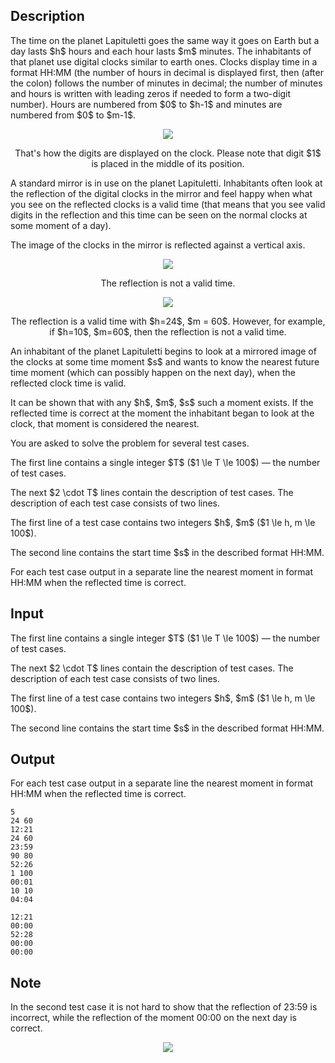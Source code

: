 ## Description

<div><p>The time on the planet Lapituletti goes the same way it goes on Earth but a day lasts $h$ hours and each hour lasts $m$ minutes. The inhabitants of that planet use digital clocks similar to earth ones. Clocks display time in a format <span class="tex-font-style-tt">HH:MM</span> (the number of hours in decimal is displayed first, then (after the colon) follows the number of minutes in decimal; the number of minutes and hours is written with leading zeros if needed to form a two-digit number). Hours are numbered from $0$ to $h-1$ and minutes are numbered from $0$ to $m-1$. </p><center> <img class="tex-graphics" src="file://wecf04WT.png" style="max-width: 100.0%;max-height: 100.0%;"><p>That's how the digits are displayed on the clock. Please note that digit $1$ is placed in the <span class="tex-font-style-bf">middle</span> of its position. </p></center><p>A standard mirror is in use on the planet Lapituletti. Inhabitants often look at the reflection of the digital clocks in the mirror and feel happy when what you see on the reflected clocks is a valid time (that means that you see valid digits in the reflection and this time can be seen on the normal clocks at some moment of a day).</p><p>The image of the clocks in the mirror is reflected against a vertical axis. </p><center> <img class="tex-graphics" src="file://mpJDCB7I.png" style="max-width: 100.0%;max-height: 100.0%;"><p>The reflection is not a valid time.</p><p><img class="tex-graphics" src="file://C77i1LDb.png" style="max-width: 100.0%;max-height: 100.0%;"></p><p>The reflection is a valid time with $h=24$, $m = 60$. However, for example, if $h=10$, $m=60$, then the reflection is not a valid time. </p></center><p>An inhabitant of the planet Lapituletti begins to look at a mirrored image of the clocks at some time moment $s$ and wants to know the nearest future time moment (which can possibly happen on the next day), when the reflected clock time is valid.</p><p>It can be shown that with any $h$, $m$, $s$ such a moment exists. If the reflected time is correct at the moment the inhabitant began to look at the clock, that moment is considered the nearest.</p><p>You are asked to solve the problem for several test cases.</p></div><div class="input-specification"><p>The first line contains a single integer $T$ ($1 \le T \le 100$) — the number of test cases.</p><p>The next $2 \cdot T$ lines contain the description of test cases. The description of each test case consists of two lines.</p><p>The first line of a test case contains two integers $h$, $m$ ($1 \le h, m \le 100$).</p><p>The second line contains the start time $s$ in the described format <span class="tex-font-style-tt">HH:MM</span>.</p></div><div class="output-specification"><p>For each test case output in a separate line the nearest moment in format <span class="tex-font-style-tt">HH:MM</span> when the reflected time is correct.</p></div>

## Input

<p>The first line contains a single integer $T$ ($1 \le T \le 100$) — the number of test cases.</p><p>The next $2 \cdot T$ lines contain the description of test cases. The description of each test case consists of two lines.</p><p>The first line of a test case contains two integers $h$, $m$ ($1 \le h, m \le 100$).</p><p>The second line contains the start time $s$ in the described format <span class="tex-font-style-tt">HH:MM</span>.</p>

## Output

<p>For each test case output in a separate line the nearest moment in format <span class="tex-font-style-tt">HH:MM</span> when the reflected time is correct.</p>





```input1
5
24 60
12:21
24 60
23:59
90 80
52:26
1 100
00:01
10 10
04:04
```




```output1
12:21
00:00
52:28
00:00
00:00
```



## Note

<p>In the second test case it is not hard to show that the reflection of <span class="tex-font-style-tt">23:59</span> is incorrect, while the reflection of the moment <span class="tex-font-style-tt">00:00</span> on the next day is correct. </p><center> <img class="tex-graphics" src="file://AMi1RVWz.png" style="max-width: 100.0%;max-height: 100.0%;"> </center>
